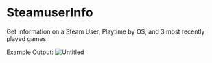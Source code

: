 # SteamuserInfo
Get information on a Steam User, Playtime by OS, and 3 most recently played games

Example Output:
![Untitled](https://github.com/timiwashima/SteamuserInfo/assets/52045865/7e5912de-2115-4db7-8dcd-1c79cb5f2be9)
